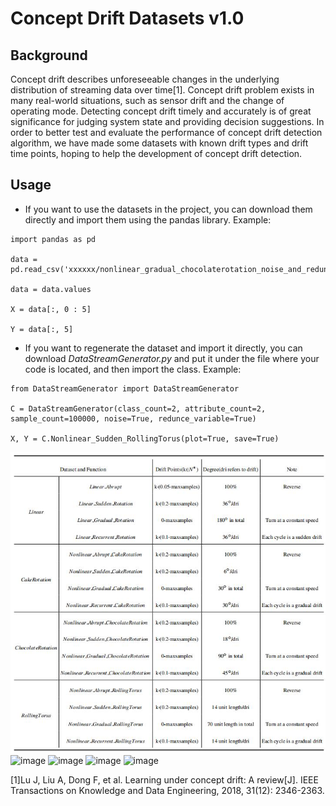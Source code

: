 # Concept Drift Datasets v1.0
## Background
Concept drift describes unforeseeable changes in the underlying distribution of streaming data over time[1]. Concept drift problem exists in many real-world situations, such as sensor drift and the change of operating mode. Detecting concept drift timely and accurately is of great significance for judging system state and providing decision suggestions. In order to better test and evaluate the performance of concept drift detection algorithm, we have made some datasets with known drift types and drift time points, hoping to help the development of concept drift detection.
## Usage
- If you want to use the datasets in the project, you can download them directly and import them using the pandas library.
Example:


```
import pandas as pd

data = pd.read_csv('xxxxxx/nonlinear_gradual_chocolaterotation_noise_and_redunce.csv')

data = data.values 

X = data[:, 0 : 5] 

Y = data[:, 5] 
``` 

- If you want to regenerate the dataset and import it directly, you can download *DataStreamGenerator.py* and put it under the file where your code is located, and then import the class.
Example:

```
from DataStreamGenerator import DataStreamGenerator

C = DataStreamGenerator(class_count=2, attribute_count=2, sample_count=100000, noise=True, redunce_variable=True)

X, Y = C.Nonlinear_Sudden_RollingTorus(plot=True, save=True)
``` 
![image](https://github.com/songqiaohu/pictureandgif/blob/main/%E5%BE%AE%E4%BF%A1%E5%9B%BE%E7%89%87_20230105175725.jpg?raw=true)
![image](https://github.com/songqiaohu/pictureandgif/blob/main/nonlinear_gradual_chocolaterotation_noise_and_redunce.gif?raw=true)
![image](https://github.com/songqiaohu/pictureandgif/blob/main/figure_nonlinear_gradual_rollingtorus_noise_and_redunce.gif?raw=true)
![image](https://github.com/songqiaohu/pictureandgif/blob/main/figure_nonlinear_gradual_cakerotation_noise_and_redunce.gif?raw=true)
![image](https://github.com/songqiaohu/pictureandgif/blob/main/figure_linear_gradual_rotation_noise_and_redunce.gif?raw=true)

[1]Lu J, Liu A, Dong F, et al. Learning under concept drift: A review[J]. IEEE Transactions on Knowledge and Data Engineering, 2018, 31(12): 2346-2363.

